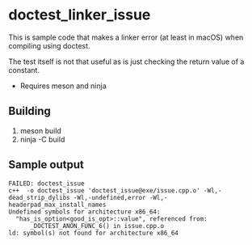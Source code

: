 # doctest_linker_issue

This is sample code that makes a linker error (at least in macOS) when compiling using doctest.

The test itself is not that useful as is just checking the return value of a constant.

  * Requires meson and ninja

## Building  
  1. meson build
  1. ninja -C build
  
## Sample output
```
FAILED: doctest_issue 
c++  -o doctest_issue 'doctest_issue@exe/issue.cpp.o' -Wl,-dead_strip_dylibs -Wl,-undefined,error -Wl,-headerpad_max_install_names
Undefined symbols for architecture x86_64:
  "has_is_option<good_is_opt>::value", referenced from:
      _DOCTEST_ANON_FUNC_6() in issue.cpp.o
ld: symbol(s) not found for architecture x86_64
```
